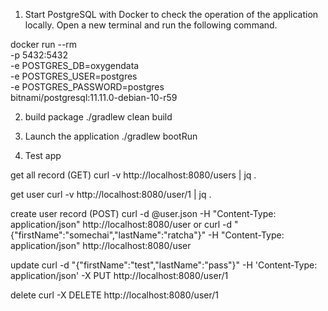 1. Start PostgreSQL with Docker to check the operation of the application locally. Open a new terminal and run the following command.

docker run --rm \
 -p 5432:5432 \
 -e POSTGRES_DB=oxygendata \
 -e POSTGRES_USER=postgres \
 -e POSTGRES_PASSWORD=postgres \
 bitnami/postgresql:11.11.0-debian-10-r59

 2. build package
 ./gradlew clean build

 3. Launch the application
 ./gradlew bootRun

 4. Test app

get all record (GET) 
 curl -v http://localhost:8080/users | jq .

get user
curl -v http://localhost:8080/user/1 | jq .

create user record (POST)
 curl -d @user.json -H "Content-Type: application/json"  http://localhost:8080/user
or
curl -d "{\"firstName\":\"somechai\",\"lastName\":\"ratcha\"}" -H "Content-Type: application/json"  http://localhost:8080/user

update
curl -d "{\"firstName\":\"test\",\"lastName\":\"pass\"}" -H 'Content-Type: application/json' -X PUT http://localhost:8080/user/1

delete
curl -X DELETE http://localhost:8080/user/1